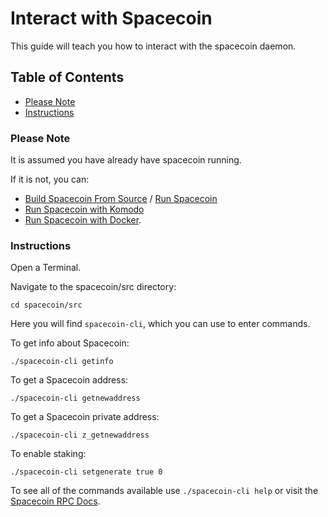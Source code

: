 # Interact with Spacecoin

This guide will teach you how to interact with the spacecoin daemon.

## Table of Contents

  - [Please Note](#Please-Note)
  - [Instructions](#Instructions)

### Please Note

It is assumed you have already have spacecoin running.

If it is not, you can:
  - [Build Spacecoin From Source](Build-Spacecoin-From-Source.md) / [Run Spacecoin](Run-Spacecoin.md)
  - [Run Spacecoin with Komodo](Run-Spacecoin-With-Komodo.md)
  - [Run Spacecoin with Docker](Run-Spacecoin-With-Docker.md).

### Instructions

Open a Terminal.

Navigate to the spacecoin/src directory:

`cd spacecoin/src`

Here you will find `spacecoin-cli`, which you can use to enter commands.

To get info about Spacecoin:

`./spacecoin-cli getinfo`

To get a Spacecoin address:

`./spacecoin-cli getnewaddress`

To get a Spacecoin private address:

`./spacecoin-cli z_getnewaddress`

To enable staking:

`./spacecoin-cli setgenerate true 0`

To see all of the commands available use `./spacecoin-cli help` or visit the [Spacecoin RPC Docs](spacecoin-rpc.spaceworks.co).
